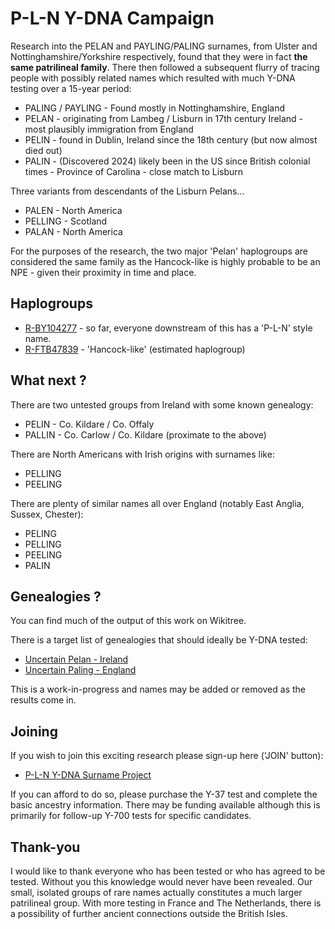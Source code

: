 # P-L-N Y-DNA Campaign

Research into the PELAN and PAYLING/PALING surnames, from Ulster and Nottinghamshire/Yorkshire respectively, found that they were in fact **the same patrilineal family**. There then followed a subsequent flurry of tracing people with possibly related names which resulted with much Y-DNA testing over a 15-year period:

 * PALING / PAYLING - Found mostly in Nottinghamshire, England
 * PELAN - originating from Lambeg / Lisburn in 17th century Ireland - most plausibly immigration from England
 * PELIN - found in Dublin, Ireland since the 18th century (but now almost died out)
 * PALIN - (Discovered 2024) likely been in the US since British colonial times - Province of Carolina - close match to Lisburn

Three variants from descendants of the Lisburn Pelans...

 * PALEN - North America
 * PELLING - Scotland
 * PALAN - North America

 For the purposes of the research, the two major 'Pelan' haplogroups are considered the same family as the Hancock-like is highly probable to be an NPE - given their proximity in time and place.
 
## Haplogroups

 * [R-BY104277](https://discover.familytreedna.com/y-dna/R-BY104277/tree) - so far, everyone downstream of this has a 'P-L-N' style name.
 * [R-FTB47839](https://discover.familytreedna.com/y-dna/R-FTB47839/tree) - 'Hancock-like' (estimated haplogroup)
 
## What next ?

 There are two untested groups from Ireland with some known genealogy:

  * PELIN - Co. Kildare / Co. Offaly
  * PALLIN - Co. Carlow / Co. Kildare (proximate to the above) 

 There are North Americans with Irish origins with surnames like:

  * PELLING
  * PEELING

 There are plenty of similar names all over England (notably East Anglia, Sussex, Chester):

  * PELING
  * PELLING
  * PEELING
  * PALIN

## Genealogies ?

You can find much of the output of this work on Wikitree.

There is a target list of genealogies that should ideally be Y-DNA tested:

  * [Uncertain Pelan - Ireland](https://www.wikitree.com/wiki/Category:Uncertain%2C_Pelan_Name_Study)
  * [Uncertain Paling - England](https://www.wikitree.com/wiki/Category:Uncertain%2C_Paling_Name_Study)

This is a work-in-progress and names may be added or removed as the results come in.


## Joining

If you wish to join this exciting research please sign-up here ('JOIN' button):

 * [P-L-N Y-DNA Surname Project](https://www.familytreedna.com/groups/pelan/about/background)

If you can afford to do so, please purchase the Y-37 test and complete the basic ancestry information.
There may be funding available although this is primarily for follow-up Y-700 tests for specific candidates.
 
## Thank-you

I would like to thank everyone who has been tested or who has agreed to be tested. Without you this knowledge would never have been revealed. Our small, isolated groups of rare names actually constitutes a much larger patrilineal group. With more testing in France and 
The Netherlands, there is a possibility of further ancient connections outside the British Isles.

